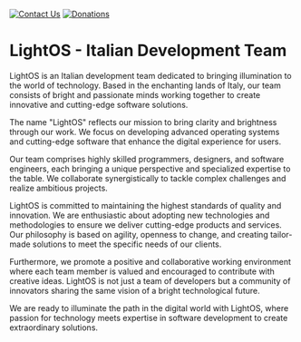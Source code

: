 [![Contact Us](https://img.shields.io/badge/Contact%20Us-blue?logo=telegram)](Contact.md)
[![Donations](https://img.shields.io/badge/Donations-green?logo=bitcoin)](Donation.md)



# LightOS - Italian Development Team

LightOS is an Italian development team dedicated to bringing illumination to the world of technology. Based in the enchanting lands of Italy, our team consists of bright and passionate minds working together to create innovative and cutting-edge software solutions.

The name "LightOS" reflects our mission to bring clarity and brightness through our work. We focus on developing advanced operating systems and cutting-edge software that enhance the digital experience for users.

Our team comprises highly skilled programmers, designers, and software engineers, each bringing a unique perspective and specialized expertise to the table. We collaborate synergistically to tackle complex challenges and realize ambitious projects.

LightOS is committed to maintaining the highest standards of quality and innovation. We are enthusiastic about adopting new technologies and methodologies to ensure we deliver cutting-edge products and services. Our philosophy is based on agility, openness to change, and creating tailor-made solutions to meet the specific needs of our clients.

Furthermore, we promote a positive and collaborative working environment where each team member is valued and encouraged to contribute with creative ideas. LightOS is not just a team of developers but a community of innovators sharing the same vision of a bright technological future.

We are ready to illuminate the path in the digital world with LightOS, where passion for technology meets expertise in software development to create extraordinary solutions.


